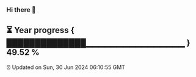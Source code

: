 ### Hi there 👋
⏳ Year progress { ██████████████▁▁▁▁▁▁▁▁▁▁▁▁▁▁▁▁ } 49.52 %
---
⏰ Updated on Sun, 30 Jun 2024 06:10:55 GMT

